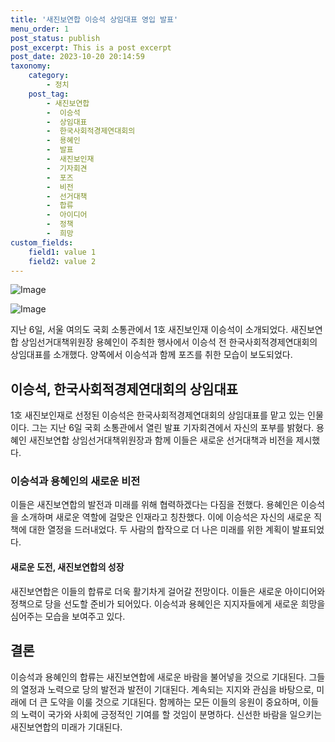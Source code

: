 ```yaml
---
title: '새진보연합 이승석 상임대표 영입 발표'
menu_order: 1
post_status: publish
post_excerpt: This is a post excerpt
post_date: 2023-10-20 20:14:59
taxonomy:
    category:
        - 정치
    post_tag:
        - 새진보연합
        -  이승석
        -  상임대표
        -  한국사회적경제연대회의
        -  용혜인
        -  발표
        -  새진보인재
        -  기자회견
        -  포즈
        -  비전
        -  선거대책
        -  합류
        -  아이디어
        -  정책
        -  희망
custom_fields:
    field1: value 1
    field2: value 2
---
```


![Image](https://imgnews.pstatic.net/image/047/2024/02/06/0002421545_001_20240206204901118.jpg?type=w647)

![Image](https://imgnews.pstatic.net/image/047/2024/02/06/0002421545_002_20240206204901156.jpg?type=w647)


지난 6일, 서울 여의도 국회 소통관에서 1호 새진보인재 이승석이 소개되었다. 새진보연합 상임선거대책위원장 용혜인이 주최한 행사에서 이승석 전 한국사회적경제연대회의 상임대표를 소개했다. 양쪽에서 이승석과 함께 포즈를 취한 모습이 보도되었다.

## 이승석, 한국사회적경제연대회의 상임대표

1호 새진보인재로 선정된 이승석은 한국사회적경제연대회의 상임대표를 맡고 있는 인물이다. 그는 지난 6일 국회 소통관에서 열린 발표 기자회견에서 자신의 포부를 밝혔다. 용혜인 새진보연합 상임선거대책위원장과 함께 이들은 새로운 선거대책과 비전을 제시했다.

### 이승석과 용혜인의 새로운 비전
이들은 새진보연합의 발전과 미래를 위해 협력하겠다는 다짐을 전했다. 용혜인은 이승석을 소개하며 새로운 역할에 걸맞은 인재라고 칭찬했다. 이에 이승석은 자신의 새로운 직책에 대한 열정을 드러내었다. 두 사람의 합작으로 더 나은 미래를 위한 계획이 발표되었다.

#### 새로운 도전, 새진보연합의 성장
새진보연합은 이들의 합류로 더욱 활기차게 걸어갈 전망이다. 이들은 새로운 아이디어와 정책으로 당을 선도할 준비가 되어있다. 이승석과 용혜인은 지지자들에게 새로운 희망을 심어주는 모습을 보여주고 있다.

## 결론

이승석과 용혜인의 합류는 새진보연합에 새로운 바람을 불어넣을 것으로 기대된다. 그들의 열정과 노력으로 당의 발전과 발전이 기대된다. 계속되는 지지와 관심을 바탕으로, 미래에 더 큰 도약을 이룰 것으로 기대된다. 함께하는 모든 이들의 응원이 중요하며, 이들의 노력이 국가와 사회에 긍정적인 기여를 할 것임이 분명하다. 신선한 바람을 일으키는 새진보연합의 미래가 기대된다.
